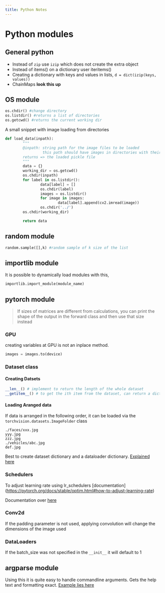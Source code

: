 ```yaml
---
title: Python Notes
---
```

# Python modules

## General python

- Instead of `zip` use `izip` which does not create the extra object
- Instead of items() on a dictionary user iteritems()
- Creating a dictionary with keys and values in lists, `d = dict(izip(keys, values))`
- ChainMaps __look this up__

## OS module

``` python
os.chdir() #change directory
os.listdir() #returns a list of directories
os.getcwd() #returns the current working dir
```

A small snippet with image loading from directories

``` python
def load_data(inpath):
        """
        @inpath: string path for the image files to be loaded
                 this path should have images in directories with their label names
        returns => the loaded pickle file
        """
        data = {}
        working_dir = os.getcwd()
        os.chdir(inpath)
        for label in os.listdir():
                data[label] = []
                os.chdir(label)
                images = os.listdir()
                for image in images:
                        data[label].append(cv2.imread(image))
                os.chdir('../')
        os.chdir(working_dir)

        return data

```

## random module

``` python
random.sample([],k) #random sample of k size of the list
```

## importlib module

It is possible to dynamically load modules with this,

``` python
importlib.import_module(module_name)
```

## pytorch module

> If sizes of matrices are different from calculations, you can print the shape of the output in the forward class and then use that size instead

###  GPU

creating variables at GPU is not an inplace method.

``` python
images = images.to(device)
```

### Dataset class

#### Creating Datsets

``` python
__len__() # implement to return the length of the whole dataset
__getitem__() # to get the ith item from the dataset, can return a dictionary also applied transformations
```

#### Loading Aranged data

If data is arranged in the following order, it can be loaded via the `torchvision.datasets.ImageFolder` class

```
./faces/xxx.jpg
yyy.jpg
zzz.jpg
./vehicles/abc.jpg
def.jpg
```

Best to create dataset dictionary and a dataloader dictionary. [Explained here](https://pytorch.org/tutorials/beginner/transfer_learning_tutorial.html#load-data)

### Schedulers

To adjust learning rate using lr_schedulers [documentation] (https://pytorch.org/docs/stable/optim.html#how-to-adjust-learning-rate)

Documentation over [here](https://pytorch.org/docs/stable/torchvision/datasets.html#imagefolder)

### Conv2d

If the padding parameter is not used, applying convolution will change the dimensions of the image used

### DataLoaders

If the batch_size was not specified in the `__init__` it will default to 1

##  argparse module

Using this it is quite easy to handle commandline arguments. Gets the help text and formatting exact. [Example lies here](https://github.com/bhashithe/facebook_friends)
